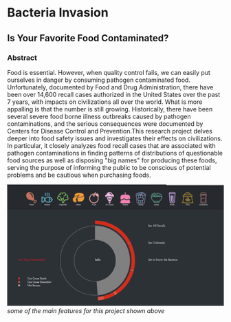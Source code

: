# Bacteria Invasion
## Is Your Favorite Food Contaminated?

### Abstract

Food is essential. However, when quality control fails, we can easily put ourselves in danger by consuming pathogen contaminated food. Unfortunately, documented by Food and Drug Administration, there have been over 14,600 recall cases authorized in the United States over the past 7 years, with impacts on civilizations all over the world. What is more appalling is that the number is still growing. Historically, there have been several severe food borne illness outbreaks caused by pathogen contaminations, and the serious consequences were documented by Centers for Disease Control and Prevention.This research project delves deeper into food safety issues and investigates their effects on civilizations. In particular, it closely analyzes food recall cases that are associated with pathogen contaminations in finding patterns of distributions of questionable food sources as well as disposing "big names" for producing these foods, serving the purpose of informing the public to be conscious of potential problems and be cautious when purchasing foods. 


[![thesis.png](screenshot.png)](https://shiy918.github.io/thesis/visualizations/index.html)
*some of the main features for this project shown above*



 

